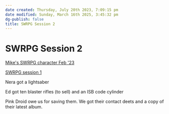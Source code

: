```yaml
---
date created: Thursday, July 20th 2023, 7:09:15 pm
date modified: Sunday, March 16th 2025, 3:45:32 pm
dg-publish: false
title: SWRPG Session 2
---
```


# SWRPG Session 2

[Mike's SWRPG character Feb '23](Mike's%20SWRPG%20character%20Feb%20'23.md)

[SWRPG session 1](SWRPG%20session%201.md)

Nera got a lightsaber

Ed got ten blaster rifles (to sell) and an ISB code cylinder

Pink Droid owe us for saving them. We got their contact deets and a copy of their latest album. 
